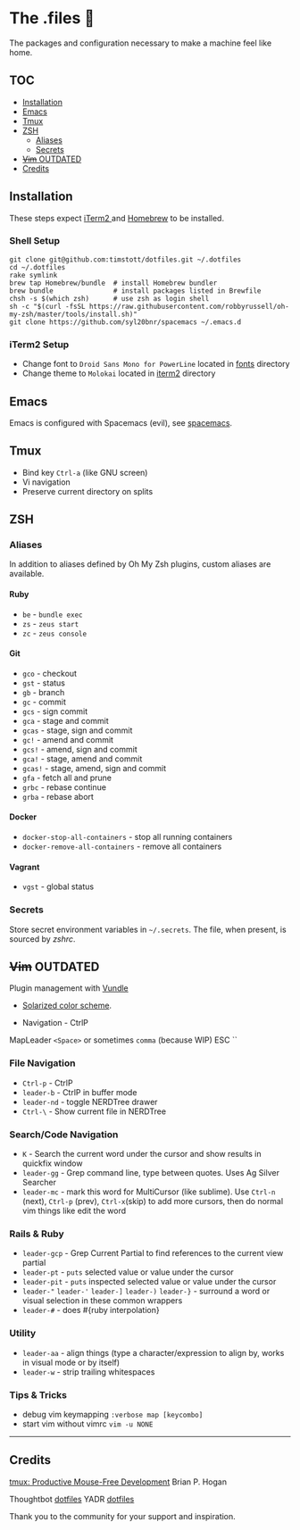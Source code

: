 # The .files :rocket:

The packages and configuration necessary to make a machine feel like home.

## TOC

- [Installation](#installation)
- [Emacs](#emacs)
- [Tmux](#tmux)
- [ZSH ](#zsh)
  - [Aliases](#aliases)
  - [Secrets](#secrets)
- [~~Vim~~ OUTDATED](#vim-outdated)
- [Credits](#credits)

## Installation

These steps expect [iTerm2 ](https://www.iterm2.com/) and [Homebrew](http://brew.sh/index.html) to be installed.

### Shell Setup

```
git clone git@github.com:timstott/dotfiles.git ~/.dotfiles
cd ~/.dotfiles
rake symlink
brew tap Homebrew/bundle  # install Homebrew bundler
brew bundle               # install packages listed in Brewfile
chsh -s $(which zsh)      # use zsh as login shell
sh -c "$(curl -fsSL https://raw.githubusercontent.com/robbyrussell/oh-my-zsh/master/tools/install.sh)"
git clone https://github.com/syl20bnr/spacemacs ~/.emacs.d
```

### iTerm2 Setup

- Change font to `Droid Sans Mono for PowerLine` located in [fonts](fonts) directory
- Change theme to `Molokai` located in [iterm2](iterm2) directory

## Emacs

Emacs is configured with Spacemacs (evil), see [spacemacs](spacemacs).

## Tmux

* Bind key `Ctrl-a` (like GNU screen)
* Vi navigation
* Preserve current directory on splits

## ZSH

### Aliases

In addition to aliases defined by Oh My Zsh plugins, custom aliases are available.

#### Ruby

* `be` - `bundle exec`
* `zs` - `zeus start`
* `zc` - `zeus console`

#### Git

* `gco` - checkout
* `gst` - status
* `gb` - branch
* `gc` - commit
* `gcs` - sign commit
* `gca` - stage and commit
* `gcas` - stage, sign and commit
* `gc!` - amend and commit
* `gcs!` - amend, sign and commit
* `gca!` - stage, amend and commit
* `gcas!` - stage, amend, sign and commit
* `gfa` - fetch all and prune
* `grbc` - rebase continue
* `grba` - rebase abort

#### Docker

* `docker-stop-all-containers` - stop all running containers
* `docker-remove-all-containers` - remove all containers

#### Vagrant

* `vgst` - global status

### Secrets

Store secret environment variables in `~/.secrets`. The file, when present, is
sourced by *zshrc*.

## ~~Vim~~ OUTDATED

Plugin management with [Vundle](https://github.com/gmarik/vundle)

* [Solarized color scheme](https://github.com/altercation/vim-colors-solarized).

* Navigation - CtrlP

MapLeader `<Space>` or sometimes `comma` (because WIP)
ESC ``

### File Navigation

* `Ctrl-p` - CtrlP
* `leader-b` - CtrlP in buffer mode
* `leader-nd` - toggle NERDTree drawer
* `Ctrl-\` - Show current file in NERDTree

### Search/Code Navigation

* `K` - Search the current word under the cursor and show results in quickfix window
* `leader-gg` - Grep command line, type between quotes. Uses Ag Silver Searcher
* `leader-mc` - mark this word for MultiCursor (like sublime).
   Use `Ctrl-n` (next), `Ctrl-p` (prev), `Ctrl-x`(skip) to add more cursors,
   then do normal vim things like edit the word

### Rails & Ruby

* `leader-gcp` - Grep Current Partial to find references to the current view partial
* `leader-pt` - `puts` selected value or value under the cursor
* `leader-pit` - `puts` inspected selected value or value under the cursor
* `leader-"` `leader-'` `leader-]` `leader-)` `leader-}` - surround a
   word or visual selection in these common wrappers
*  `leader-#` - does #{ruby interpolation}

### Utility

* `leader-aa` - align things (type a character/expression to align by, works 
   in visual mode or by itself)
* `leader-w` - strip trailing whitespaces

### Tips & Tricks

* debug vim keymapping `:verbose map [keycombo]`
* start vim without vimrc `vim -u NONE`

-------------------------------------------------------------------------------

## Credits

[tmux: Productive Mouse-Free Development](http://pragprog.com/book/bhtmux/tmux) Brian P. Hogan

Thoughtbot [dotfiles](http://github.com/thoughtbot/dotfiles)
YADR [dotfiles](https://github.com/skwp/dotfiles)

Thank you to the community for your support and inspiration.
